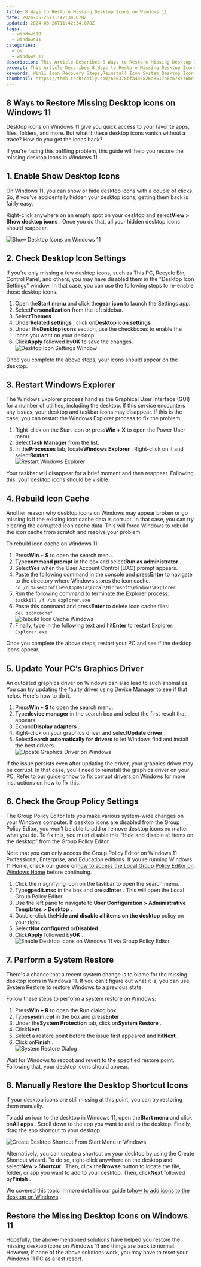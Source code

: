 ```yaml
---
title: 8 Ways to Restore Missing Desktop Icons on Windows 11
date: 2024-06-25T11:42:34.078Z
updated: 2024-06-26T11:42:34.078Z
tags:
  - windows10
  - windows11
categories:
  - os
  - windows 11
description: This Article Describes 8 Ways to Restore Missing Desktop Icons on Windows 11
excerpt: This Article Describes 8 Ways to Restore Missing Desktop Icons on Windows 11
keywords: Win11 Icon Recovery Steps,Reinstall Icon System,Desktop Icon Restoration Methods,Fixing Missing Windows Icons,Regain Lost Desktop Items,Reviving Windows Icon Loss,8 Ways Icon Restoration
thumbnail: https://thmb.techidaily.com/656378bfa436826a8517a6c678576be78969ead53968b002df8bcb5d506324cf.jpg
---
```


## 8 Ways to Restore Missing Desktop Icons on Windows 11

 Desktop icons on Windows 11 give you quick access to your favorite apps, files, folders, and more. But what if these desktop icons vanish without a trace? How do you get the icons back?

 If you're facing this baffling problem, this guide will help you restore the missing desktop icons in Windows 11.

## 1\. Enable Show Desktop Icons

 On Windows 11, you can show or hide desktop icons with a couple of clicks. So, if you’ve accidentally hidden your desktop icons, getting them back is fairly easy.

 Right-click anywhere on an empty spot on your desktop and select**View > Show desktop icons** . Once you do that, all your hidden desktop icons should reappear.

![Show Desktop Icons on Windows 11](https://static1.makeuseofimages.com/wordpress/wp-content/uploads/2022/11/Show-Desktop-Icons-on-Windows-11.jpg)

## 2\. Check Desktop Icon Settings

 If you're only missing a few desktop icons, such as This PC, Recycle Bin, Control Panel, and others, you may have disabled them in the "Desktop Icon Settings" window. In that case, you can use the following steps to re-enable those desktop icons.

1. Open the**Start menu** and click the**gear icon** to launch the Settings app.
2. Select**Personalization** from the left sidebar.
3. Select**Themes** .
4. Under**Related settings** , click on**Desktop icon settings** .
5. Under the**Desktop icons** section, use the checkboxes to enable the icons you want on your desktop.
6. Click**Apply** followed by**OK** to save the changes.  
![Desktop Icon Settings Window](https://static1.makeuseofimages.com/wordpress/wp-content/uploads/2022/11/Desktop-Icon-Settings-Window.jpg)

 Once you complete the above steps, your icons should appear on the desktop.

## 3\. Restart Windows Explorer

 The Windows Explorer process handles the Graphical User Interface (GUI) for a number of utilities, including the desktop. If this service encounters any issues, your desktop and taskbar icons may disappear. If this is the case, you can restart the Windows Explorer process to fix the problem.

1. Right-click on the Start icon or press**Win + X** to open the Power User menu.
2. Select**Task Manager** from the list.
3. In the**Processes** tab, locate**Windows Explorer** . Right-click on it and select**Restart** .  
![Restart Windows Explorer](https://static1.makeuseofimages.com/wordpress/wp-content/uploads/2022/11/Restart-Windows-Explorer.jpg)

 Your taskbar will disappear for a brief moment and then reappear. Following this, your desktop icons should be visible.

## 4\. Rebuild Icon Cache

 Another reason why desktop icons on Windows may appear broken or go missing is if the existing icon cache data is corrupt. In that case, you can try clearing the corrupted icon cache data. This will force Windows to rebuild the icon cache from scratch and resolve your problem.

To rebuild icon cache on Windows 11:

1. Press**Win + S** to open the search menu.
2. Type**command prompt** in the box and select**Run as administrator** .
3. Select**Yes** when the User Account Control (UAC) prompt appears.
4. Paste the following command in the console and press**Enter** to navigate to the directory where Windows stores the icon cache.  
`cd /d %userprofile%\AppData\Local\Microsoft\Windows\Explorer`
5. Run the following command to terminate the Explorer process:  
`taskkill /f /im explorer.exe`
6. Paste this command and press**Enter** to delete icon cache files:  
`del iconcache*`  
![Rebuild Icon Cache Windows](https://static1.makeuseofimages.com/wordpress/wp-content/uploads/2022/11/Rebuild-Icon-Cache-Windows.jpg)
7. Finally, type in the following text and hit**Enter** to restart Explorer:  
`Explorer.exe`

 Once you complete the above steps, restart your PC and see if the desktop icons appear.

## 5\. Update Your PC’s Graphics Driver

 An outdated graphics driver on Windows can also lead to such anomalies. You can try updating the faulty driver using Device Manager to see if that helps. Here's how to do it.

1. Press**Win + S** to open the search menu.
2. Type**device manager** in the search box and select the first result that appears.
3. Expand**Display adapters** .
4. Right-click on your graphics driver and select**Update driver** .
5. Select**Search automatically for drivers** to let Windows find and install the best drivers.  
![Update Graphics Driver on Windows](https://static1.makeuseofimages.com/wordpress/wp-content/uploads/2022/11/Update-Graphics-Driver-on-Windows.jpg)

 If the issue persists even after updating the driver, your graphics driver may be corrupt. In that case, you'll need to reinstall the graphics driver on your PC. Refer to our guide on[how to fix corrupt drivers on Windows](https://www.makeuseof.com/how-to-fix-corrupt-drivers-on-windows-10/) for more instructions on how to fix this.

## 6\. Check the Group Policy Settings

 The Group Policy Editor lets you make various system-wide changes on your Windows computer. If desktop icons are disabled from the Group Policy Editor, you won’t be able to add or remove desktop icons no matter what you do. To fix this, you must disable this “Hide and disable all items on the desktop” from the Group Policy Editor.

 Note that you can only access the Group Policy Editor on Windows 11 Professional, Enterprise, and Education editions. If you’re running Windows 11 Home, check our guide on[how to access the Local Group Policy Editor on Windows Home](https://www.makeuseof.com/tag/access-group-policy-editor-even-windows-home-settings-try/) before continuing.

1. Click the magnifying icon on the taskbar to open the search menu.
2. Type**gpedit.msc** in the box and press**Enter** . This will open the Local Group Policy Editor.
3. Use the left pane to navigate to **User Configuration > Administrative Templates > Desktop** .
4. Double-click the**Hide and disable all items on the desktop** policy on your right.
5. Select**Not configured** or**Disabled** .
6. Click**Apply** followed by**OK** .  
![Enable Desktop Icons on Windows 11 via Group Policy Editor](https://static1.makeuseofimages.com/wordpress/wp-content/uploads/2022/11/Enable-Deskop-Icons-on-Windows-11-via-Group-Policy-Editor-1.jpg)

## 7\. Perform a System Restore

 There's a chance that a recent system change is to blame for the missing desktop icons in Windows 11\. If you can't figure out what it is, you can use System Restore to restore Windows to a previous state.

Follow these steps to perform a system restore on Windows:

1. Press**Win + R** to open the Run dialog box.
2. Type**sysdm.cpl** in the box and press**Enter** .
3. Under the**System Protection** tab, click on**System Restore** .
4. Click**Next** .
5. Select a restore point before the issue first appeared and hit**Next** .
6. Click on**Finish** .  
![System Restore Dialog](https://static1.makeuseofimages.com/wordpress/wp-content/uploads/2022/11/System-Restore-Dialog.jpg)

 Wait for Windows to reboot and revert to the specified restore point. Following that, your desktop icons should appear.

## 8\. Manually Restore the Desktop Shortcut Icons

 If your desktop icons are still missing at this point, you can try restoring them manually.

 To add an icon to the desktop in Windows 11, open the**Start menu** and click on**All apps** . Scroll down to the app you want to add to the desktop. Finally, drag the app shortcut to your desktop.

![Create Desktop Shortcut From Start Menu in Windows](https://static1.makeuseofimages.com/wordpress/wp-content/uploads/2022/11/Create-Desktop-Shortcut-From-Start-Menu-in-Windows.jpg)

 Alternatively, you can create a shortcut on your desktop by using the Create Shortcut wizard. To do so, right-click anywhere on the desktop and select**New > Shortcut** . Then, click the**Browse** button to locate the file, folder, or app you want to add to your desktop. Then, click**Next** followed by**Finish** .

 We covered this topic in more detail in our guide to[how to add icons to the desktop on Windows](https://www.makeuseof.com/how-to-add-icon-to-desktop-windows/) .

## Restore the Missing Desktop Icons on Windows 11

 Hopefully, the above-mentioned solutions have helped you restore the missing desktop icons on Windows 11 and things are back to normal. However, if none of the above solutions work, you may have to reset your Windows 11 PC as a last resort.


<ins class="adsbygoogle"
     style="display:block"
     data-ad-format="autorelaxed"
     data-ad-client="ca-pub-7571918770474297"
     data-ad-slot="1223367746"></ins>



<ins class="adsbygoogle"
     style="display:block"
     data-ad-client="ca-pub-7571918770474297"
     data-ad-slot="8358498916"
     data-ad-format="auto"
     data-full-width-responsive="true"></ins>


